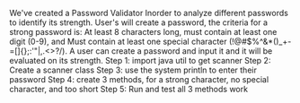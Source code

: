 We've created a Password Validator 
Inorder to analyze different passwords to identify its strength.
User's will create a password, the criteria for a strong password is: At least 8 characters long, must contain at least one digit (0-9), and Must contain at least one special character (!@#$%^&*()_+-=[]{};:'"\|,.<>?/).
A user can create a password and input it and it will be evaluated on its strength. 
Step 1: import java util to get scanner
Step 2: Create a scanner class 
Step 3: use the system println to enter their password 
Step 4: create 3 methods, for a strong character, no special character, and too short
Step 5: Run and test all 3 methods work

